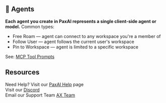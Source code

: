 ## 🤖 Agents

**Each agent you create in PaxAI represents a single client-side agent or model.** Common types:

- Free Roam — agent can connect to any workspace you're a member of
- Follow User — agent follows the current user's workspace
- Pin to Workspace — agent is limited to a specific workspace

See: [MCP Tool Prompts](./mcp-prompts.md)

## Resources

Need Help? Visit our [PaxAI Help](https://paxai.app/help) page  
Visit our [Discord](https://discord.com/channels/1403879632587194521/1403879633023406282)  
Email our Support Team [AX Team](mailto:support@ax-platform.com?subject=Support%20Request&body=Hello%20Team,)  
